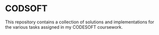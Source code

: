 # CODSOFT
This repository contains a collection of solutions and implementations for the various tasks assigned in my CODESOFT  coursework.
